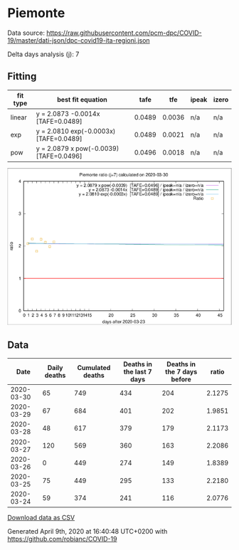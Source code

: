 # Piemonte

Data source: https://raw.githubusercontent.com/pcm-dpc/COVID-19/master/dati-json/dpc-covid19-ita-regioni.json

Delta days analysis (j): 7

## Fitting 
|fit type|best fit equation|tafe|tfe|ipeak|izero|
|-------|-----|--------|------|---|---|
|linear|y = 2.0873 -0.0014x  [TAFE=0.0489]|0.0489|0.0036|n/a|n/a|
|exp|y = 2.0810 exp(-0.0003x)  [TAFE=0.0489]|0.0489|0.0021|n/a|n/a|
|pow|y = 2.0879 x pow(-0.0039)  [TAFE=0.0496]|0.0496|0.0018|n/a|n/a|

![Plot](COVID-19_piemonte_j7_2020-03-30.png)

## Data
|Date|Daily deaths|Cumulated deaths|Deaths in the last 7 days|Deaths in the 7 days before|ratio|
|----|----------|-----------|-------|--------------------|-----|
|2020-03-30|65|749|434|204|2.1275|
|2020-03-29|67|684|401|202|1.9851|
|2020-03-28|48|617|379|179|2.1173|
|2020-03-27|120|569|360|163|2.2086|
|2020-03-26|0|449|274|149|1.8389|
|2020-03-25|75|449|295|133|2.2180|
|2020-03-24|59|374|241|116|2.0776|

[Download data as CSV](COVID-19_piemonte_j7_2020-03-30.csv)

Generated April 9th, 2020 at 16:40:48 UTC+0200 with https://github.com/robianc/COVID-19

